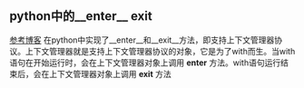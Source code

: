 ## python中的__enter__ __exit__
[参考博客](https://www.cnblogs.com/flashBoxer/p/9664813.html)
在python中实现了__enter__和__exit__方法，即支持上下文管理器协议。上下文管理器就是支持上下文管理器协议的对象，它是为了with而生。当with语句在开始运行时，会在上下文管理器对象上调用 __enter__ 方法。with语句运行结束后，会在上下文管理器对象上调用 __exit__ 方法

